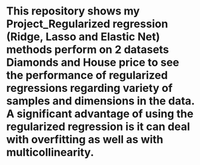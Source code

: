 # This repository shows my Project_Regularized regression (Ridge, Lasso and Elastic Net) methods perform on 2 datasets Diamonds and House price to see the performance of regularized regressions regarding variety of samples and dimensions in the data. A significant advantage of using the regularized regression is it can deal with overfitting as well as with multicollinearity.
